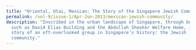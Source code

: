 ```yaml
---
title: "Oriental, Utai, Mexican: The Story of the Singapore Jewish Community"
permalink: /vol-9/issue-1/Apr-Jun-2013/mexican-jewish-community/
description: "Inscribed in the urban landscape of Singapore, through buildings
  such as David Elias Building and the Abdullah Shooker Welfare Home, is the
  story of an oft-overlooked group in Singapore’s history: the Jewish
  community."
---
```

